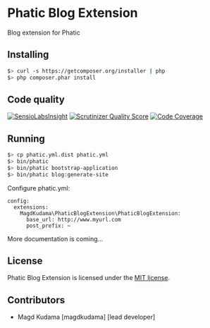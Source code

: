 Phatic Blog Extension
=====================

Blog extension for Phatic

Installing
----------

```bash
$> curl -s https://getcomposer.org/installer | php
$> php composer.phar install
```

Code quality
------------
[![SensioLabsInsight](https://insight.sensiolabs.com/projects/b37e4846-8895-40ae-877d-b4d349a787f0/mini.png)](https://insight.sensiolabs.com/projects/b37e4846-8895-40ae-877d-b4d349a787f0)
[![Scrutinizer Quality Score](https://scrutinizer-ci.com/g/magdkudama/phatic-blog-extension/badges/quality-score.png?s=c2abd5604a7000a5cfa09631bd6738f032b26ea9)](https://scrutinizer-ci.com/g/magdkudama/phatic-blog-extension/)
[![Code Coverage](https://scrutinizer-ci.com/g/magdkudama/phatic-blog-extension/badges/coverage.png?s=02d2b795d5f609e4e702a8d9f416f390f96317ce)](https://scrutinizer-ci.com/g/magdkudama/phatic-blog-extension/)

Running
-------

```bash
$> cp phatic.yml.dist phatic.yml
$> bin/phatic
$> bin/phatic bootstrap-application
$> bin/phatic blog:generate-site
```

Configure phatic.yml:

    config:
      extensions:
        MagdKudama\PhaticBlogExtension\PhaticBlogExtension:
          base_url: http://www.myurl.com
          post_prefix: ~

More documentation is coming...

License
-------

Phatic Blog Extension is licensed under the [MIT license](LICENSE.md).

Contributors
------------

- Magd Kudama [magdkudama] [lead developer]